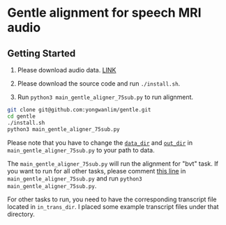 # Gentle alignment for speech MRI audio

## Getting Started

1. Please download audio data. [LINK](https://drive.google.com/file/d/1opqYQsVCIDG7y1Kd7Kziq39qvW1XVlPC/view?usp=sharing) 

2. Please download the source code and run ```./install.sh```. 

3. Run ```python3 main_gentle_aligner_75sub.py``` to run alignment. 
```bash
git clone git@github.com:yongwanlim/gentle.git
cd gentle
./install.sh
python3 main_gentle_aligner_75sub.py
```

Please note that you have to change the [`data_dir`](https://github.com/yongwanlim/gentle/blob/a1d8ff6b995958660b366078d4cfe49116948568/main_gentle_aligner_75sub.py#L11) and [`out_dir`](https://github.com/yongwanlim/gentle/blob/a1d8ff6b995958660b366078d4cfe49116948568/main_gentle_aligner_75sub.py#L12) in ```main_gentle_aligner_75sub.py``` to your path to data. 

The ```main_gentle_aligner_75sub.py``` will run the alignment for "bvt" task. If you want to run for all other tasks, please comment [this line](https://github.com/yongwanlim/gentle/blob/a1d8ff6b995958660b366078d4cfe49116948568/main_gentle_aligner_75sub.py#L48) in ```main_gentle_aligner_75sub.py``` and run ```python3 main_gentle_aligner_75sub.py```.

For other tasks to run, you need to have the corresponding transcript file located in ```in_trans_dir```. I placed some example transcript files under that directory. 





